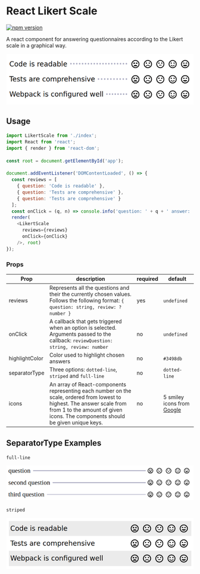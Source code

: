 # React Likert Scale

[![npm version](https://badge.fury.io/js/likert-react.svg)](https://badge.fury.io/js/likert-react)

A react component for answering questionnaires according to the Likert scale in a graphical way.

![React Likert scale example](https://github.com/rage/likert-react/blob/master/docs/likert-example.gif)

## Usage

```javascript
import LikertScale from './index';
import React from 'react';
import { render } from 'react-dom';

const root = document.getElementById('app');

document.addEventListener('DOMContentLoaded', () => {
  const reviews = [
    { question: 'Code is readable' },
    { question: 'Tests are comprehensive' },
    { question: 'Tests are comprehensive' }
  ];
  const onClick = (q, n) => console.info('question: ' + q + ' answer: ' + n);
  render(
    <LikertScale
      reviews={reviews}
      onClick={onClick}
    />, root)
});
```

### Props

| Prop | description | required | default |
|------|-------------|----------|---------|
|reviews|Represents all the questions and their the currently chosen values. Follows the following format: `{ question: string, review: ?number }` | yes | `undefined` |
|onClick|A callback that gets triggered when an option is selected. Arguments passed to the callback: `reviewQuestion: string, review: number`| no | `undefined` |
|highlightColor|Color used to highlight chosen answers| no | `#3498db` |
|separatorType|Three options: `dotted-line`, `striped` and `full-line`| no | `dotted-line` |
|icons|An array of React-components representing each number on the scale, ordered from lowest to highest. The answer scale from from 1 to the amount of given icons. The components should be given unique keys. | no | 5 smiley icons from [Google](https://material.io/icons/#ic_sentiment_very_satisfied)|


## SeparatorType Examples

`full-line`

![full-line example](https://github.com/rage/likert-react/blob/master/docs/likert-full-line-example.png)

`striped`

![striped example](https://github.com/rage/likert-react/blob/master/docs/likert-striped-example.png)
